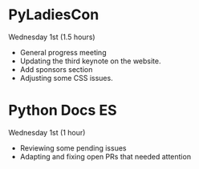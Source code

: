 # PyLadiesCon

Wednesday 1st (1.5 hours)

* General progress meeting
* Updating the third keynote on the website.
* Add sponsors section
* Adjusting some CSS issues.

# Python Docs ES

Wednesday 1st (1 hour)

* Reviewing some pending issues
* Adapting and fixing open PRs that needed attention
